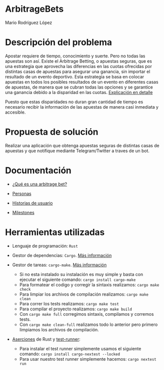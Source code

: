 # ArbitrageBets
Mario Rodríguez López

# Descripción del problema

Apostar requiere de tiempo, conocimiento y suerte. Pero no todas las apuestas son así. Existe el Arbitrage Betting, o apuestas seguras, que es una estrategia que aprovecha las diferencias en las cuotas ofrecidas por distintas casas de apuestas para asegurar una ganancia, sin importar el resultado de un evento deportivo. Esta estrategia se basa en colocar apuestas en todos los posibles resultados de un evento en diferentes casas de apuestas, de manera que se cubran todas las opciones y se garantice una ganancia debido a la disparidad en las cuotas.
[Explicación en detalle](https://oddspedia.com/es/apuestas/estrategias/arbitrage-betting)

Puesto que estas disparidades no duran gran cantidad de tiempo es necesario recibir la información de las apuestas de manera casi inmediata y accesible.

# Propuesta de solución

Realizar una aplicación que obtenga apuestas seguras de distintas casas de apuestas y que notifique mediante Telegram/Twitter a traves de un bot.

# Documentación 

- [¿Qué es una arbitrage bet?](docs/arbitrage_bet.md)

- [Personas](docs/user-jorneys.md)

- [Historias de usuario](docs/user-stories.md)

- [Milestones](docs/milestones.md)

# Herramientas utilizadas

- Lenguaje de programación: `Rust`

- Gestor de dependencias: `Cargo`. [Más información](docs/gestor-dependencias.md)

- Gestor de tareas: `cargo-make`. [Más información](docs/gestor-tareas.md)
    - Si no esta instalado su instalación es muy simple y basta con ejecutar el siguiente comando:
    `cargo install cargo-make`
    - Para formatear el codigo y corregir la sintaxis realizamos: `cargo make check`
    - Para limpiar los archivos de compilación realizamos: `cargo make clean`
    - Para correr los tests realizamos: `cargo make test`
    - Para compilar el proyecto realizamos: `cargo make build`
    - Con `cargo make full` corregimos sintaxis, compilamos y corremos tests.
    - Con `cargo make clean-full` realizamos todo lo anterior pero primero limpiamos los archivos de compilación.

- [Aserciones](docs/herramientas-test-aserciones.md) de Rust y [test-runner](docs/herramientas-test-testrunners.md): 
    - Para instalar el test runner simplemente usamos el siguiente comando:
    `cargo install cargo-nextest --locked`
    - Para usar nuestro test runner simplemente hacemos: `cargo nextest run`